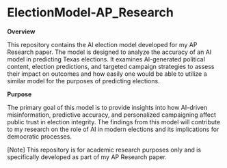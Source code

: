 # ElectionModel-AP_Research

**Overview**

This repository contains the AI election model developed for my AP Research paper. The model is designed to analyze the accuracy of an AI model in predicting Texas elections. It examines AI-generated political content, election predictions, and targeted campaign strategies to assess their impact on outcomes and how easily one would be able to utilize a similar model for the purposes of predicting elections.

**Purpose**

The primary goal of this model is to provide insights into how AI-driven misinformation, predictive accuracy, and personalized campaigning affect public trust in election integrity. The findings from this model will contribute to my research on the role of AI in modern elections and its implications for democratic processes.

[Note]
This repository is for academic research purposes only and is specifically developed as part of my AP Research paper.

